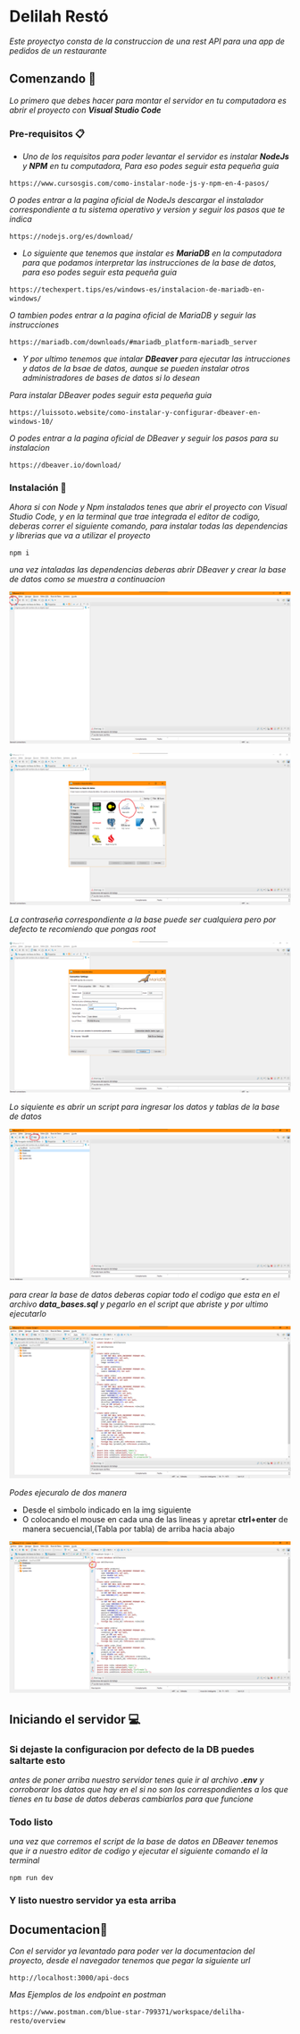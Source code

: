 # Delilah Restó

_Este proyectyo consta de la construccion de una rest API para una app de pedidos de un restaurante_

## Comenzando 🚀

_Lo primero que debes hacer para montar el servidor en tu computadora es abrir el proyecto con **Visual Studio Code**_

### Pre-requisitos 📋

* _Uno de los requisitos para poder levantar el servidor es instalar **NodeJs** y **NPM** en tu computadora, Para eso podes seguir esta pequeña guia_

```
https://www.cursosgis.com/como-instalar-node-js-y-npm-en-4-pasos/
```
_O podes entrar a la pagina oficial de NodeJs descargar el instalador correspondiente a tu sistema operativo y version y seguir los pasos que te indica_
```
https://nodejs.org/es/download/
```

* _Lo siguiente que tenemos que instalar es **MariaDB** en la computadora para que podamos interpretar las instrucciones de la base de datos, para eso podes seguir esta pequeña guia_
```
https://techexpert.tips/es/windows-es/instalacion-de-mariadb-en-windows/
```
_O tambien podes entrar a la pagina oficial de MariaDB y seguir las instrucciones_
```
https://mariadb.com/downloads/#mariadb_platform-mariadb_server
```
* _Y por ultimo tenemos que intalar **DBeaver** para ejecutar las intrucciones y datos de la bsae de datos, aunque se pueden instalar otros administradores de bases de datos si lo desean_

_Para instalar DBeaver podes seguir esta pequeña guia_
```
https://luissoto.website/como-instalar-y-configurar-dbeaver-en-windows-10/
```
_O podes entrar a la pagina oficial de DBeaver y seguir los pasos para su instalacion_
```
https://dbeaver.io/download/
```

### Instalación 🔧

_Ahora si con Node y Npm instalados tenes que abrir el proyecto con Visual Studio Code, y en la terminal que trae integrada el editor de codigo, deberas correr el siguiente comando, para instalar todas las dependencias y librerias que va a utilizar el proyecto_
```
npm i
```

_una vez intaladas las dependencias deberas abrir DBeaver y crear la base de datos como se muestra a continuacion_

<p>
  <img src="./img-readme/dbeaver1.png" title="img1">
</p>
<p>
  <img src="./img-readme/dbeaver2.png" title="img1">
</p>

_La contraseña correspondiente a la base puede ser cualquiera pero por defecto te recomiendo que pongas root_

<p>
  <img src="./img-readme/dbeaver3.png" title="img1">
</p>

_Lo siquiente es abrir un script para ingresar los datos y tablas de la base de datos_

<p>
  <img src="./img-readme/dbeaver4.png" title="img1">
</p>

_para crear la base de datos deberas copiar todo el codigo que esta en el archivo **data_bases.sql** y pegarlo en el script que abriste y por ultimo ejecutarlo_

<p>
  <img src="./img-readme/dbeaver5.png" title="img1">
</p>

_Podes ejecuralo de dos manera_

* Desde el simbolo indicado en la img siguiente
* O colocando el mouse en cada una de las lineas y apretar **ctrl+enter** de manera secuencial,(Tabla por tabla) de arriba hacia abajo

<p>
  <img src="./img-readme/dbeaver6.png" title="img1">
</p>

## Iniciando el servidor 💻

### Si dejaste la configuracion por defecto de la DB puedes saltarte esto

_antes de poner arriba nuestro servidor tenes quie ir al archivo **.env** y corroborar los datos que hay en el si no son los correspondientes a los que tienes en tu base de datos deberas cambiarlos para que funcione_

### Todo listo

_una vez que corremos el script de la base de datos en DBeaver tenemos que ir a nuestro editor de codigo y ejecutar el siguiente comando el la terminal_
```
npm run dev
```
### Y listo nuestro servidor ya esta arriba

## Documentacion📖
_Con el servidor ya levantado para poder ver la documentacion del proyecto, desde el navegador tenemos que pegar la siguiente url_

```
http://localhost:3000/api-docs
```
_Mas Ejemplos de los endpoint en postman_
```
https://www.postman.com/blue-star-799371/workspace/delilha-resto/overview
```
